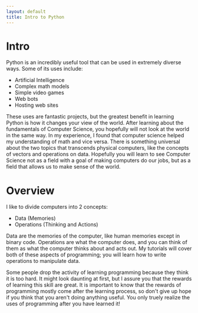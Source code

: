 ```yaml
---
layout: default
title: Intro to Python
---
```


# Intro

Python is an incredibly useful tool that can be used in extremely diverse ways. Some of its uses include:

- Artificial Intelligence
- Complex math models
- Simple video games
- Web bots
- Hosting web sites

These uses are fantastic projects, but the greatest benefit in learning Python is how it changes your view of the world. 
After learning about the fundamentals of Computer Science, you hopefully will not look at the world in the same way. 
In my experience, I found that computer science helped my understanding of math and vice versa. 
There is something universal about the two topics that transcends physical computers, like the concepts of vectors and operations on data. 
Hopefully you will learn to see Computer Science not as a field with a goal of making computers do our jobs, but as a field that allows us to make sense of the world.

# Overview

I like to divide computers into 2 concepts:

- Data (Memories)
- Operations (Thinking and Actions)

Data are the memories of the computer, like human memories except in binary code. Operations are what the computer does, and you can think of them as what the computer thinks about and acts out. My tutorials will cover both of these aspects of programming; you will learn how to write operations to manipulate data. 

Some people drop the activity of learning programming because they think it is too hard. It might look daunting at first, but I assure you that the rewards of learning this skill are great. It is important to know that the rewards of programming mostly come after the learning process, so don't give up hope if you think that you aren't doing anything useful. You only truely realize the uses of programming after you have learned it!

